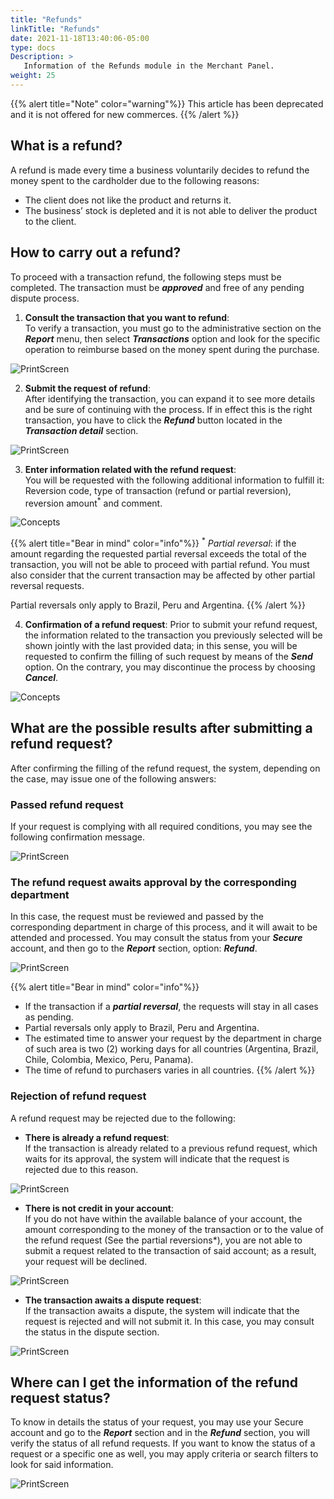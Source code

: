 ```yaml
---
title: "Refunds"
linkTitle: "Refunds"
date: 2021-11-18T13:40:06-05:00
type: docs
Description: >
   Information of the Refunds module in the Merchant Panel.
weight: 25
---
```


{{% alert title="Note" color="warning"%}}
This article has been deprecated and it is not offered for new commerces.
{{% /alert %}}

## What is a refund?
A refund is made every time a business voluntarily decides to refund the money spent to the cardholder due to the following reasons:  
* The client does not like the product and returns it.
* The business’ stock is depleted and it is not able to deliver the product to the client.
 
## How to carry out a refund?
To proceed with a transaction refund, the following steps must be completed. The transaction must be _**approved**_ and free of any pending dispute process.

1. **Consult the transaction that you want to refund**:<br>
To verify a transaction, you must go to the administrative section on the _**Report**_ menu, then select _**Transactions**_ option and look for the specific operation to reimburse based on the money spent during the purchase.

![PrintScreen](https://raw.githubusercontent.com/developers-payu-latam/developers-payu-latam.github.io/master/images/soluciones-adicionales-en/reembolsos/reportes.png)
 
2. **Submit the request of refund**:<br>
After identifying the transaction, you can expand it to see more details and be sure of continuing with the process. If in effect this is the right transaction, you have to click the _**Refund**_ button located in the _**Transaction detail**_ section.

![PrintScreen](https://raw.githubusercontent.com/developers-payu-latam/developers-payu-latam.github.io/master/images/soluciones-adicionales-en/reembolsos/reembolso_clic.png)
 
3. **Enter information related with the refund request**:<br>
You will be requested with the following additional information to fulfill it: Reversion code, type of transaction (refund or partial reversion), reversion amount<sup>\*</sup> and comment.

![Concepts](https://raw.githubusercontent.com/developers-payu-latam/developers-payu-latam.github.io/master/images/soluciones-adicionales-en/reembolsos/reembolso_dialog.png)
 
{{% alert title="Bear in mind" color="info"%}}
<sup>\*</sup> _Partial reversal_: if the amount regarding the requested partial reversal exceeds the total of the transaction, you will not be able to proceed with partial refund. You must also consider that the current transaction may be affected by other partial reversal requests.

Partial reversals only apply to Brazil, Peru and Argentina.
{{% /alert %}}

4. **Confirmation of a refund request**: 
Prior to submit your refund request, the information related to the transaction you previously selected will be shown jointly with the last provided data; in this sense, you will be requested to confirm the filling of such request by means of the _**Send**_ option. On the contrary, you may discontinue the process by choosing _**Cancel**_.

![Concepts](https://raw.githubusercontent.com/developers-payu-latam/developers-payu-latam.github.io/master/images/soluciones-adicionales-en/reembolsos/reembolso_validacion1.png)
 
## What are the possible results after submitting a refund request?
After confirming the filling of the refund request, the system, depending on the case, may issue one of the following answers:

### Passed refund request
If your request is complying with all required conditions, you may see the following confirmation message.

![PrintScreen](https://raw.githubusercontent.com/developers-payu-latam/developers-payu-latam.github.io/master/images/soluciones-adicionales-en/reembolsos/reembolso_aprobado.png)

### The refund request awaits approval by the corresponding department
In this case, the request must be reviewed and passed by the corresponding department in charge of this process, and it will await to be attended and processed. You may consult the status from your _**Secure**_ account, and then go to the _**Report**_ section, option: _**Refund**_.

![PrintScreen](https://raw.githubusercontent.com/developers-payu-latam/developers-payu-latam.github.io/master/images/soluciones-adicionales-en/reembolsos/pendiente_aprobacion.png)

{{% alert title="Bear in mind" color="info"%}}
* If the transaction if a _**partial reversal**_, the requests will stay in all cases as pending.
* Partial reversals only apply to Brazil, Peru and Argentina.
* The estimated time to answer your request by the department in charge of such area is two (2) working days for all countries (Argentina, Brazil, Chile, Colombia, Mexico, Peru, Panama).
* The time of refund to purchasers varies in all countries.
{{% /alert %}}

### Rejection of refund request
A refund request may be rejected due to the following:

* **There is already a refund request**:<br>
If the transaction is already related to a previous refund request, which waits for its approval, the system will indicate that the request is rejected due to this reason.

![PrintScreen](https://raw.githubusercontent.com/developers-payu-latam/developers-payu-latam.github.io/master/images/soluciones-adicionales-en/reembolsos/reembolso_existente.png)

* **There is not credit in your account**:<br>
If you do not have within the available balance of your account, the amount corresponding to the money of the transaction or to the value of the refund request (See the partial reversions*), you are not able to submit a request related to the transaction of said account; as a result, your request will be declined.

![PrintScreen](https://raw.githubusercontent.com/developers-payu-latam/developers-payu-latam.github.io/master/images/soluciones-adicionales-en/reembolsos/saldo_insuficiente.png)

* **The transaction awaits a dispute request**:<br>
If the transaction awaits a dispute, the system will indicate that the request is rejected and will not submit it. In this case, you may consult the status in the dispute section.

![PrintScreen](https://raw.githubusercontent.com/developers-payu-latam/developers-payu-latam.github.io/master/images/soluciones-adicionales-en/reembolsos/disputa_pendiente.png)
 
## Where can I get the information of the refund request status?
To know in details the status of your request, you may use your Secure account and go to the _**Report**_ section and in the _**Refund**_ section, you will verify the status of all refund requests. If you want to know the status of a request or a specific one as well, you may apply criteria or search filters to look for said information.

![PrintScreen](https://raw.githubusercontent.com/developers-payu-latam/developers-payu-latam.github.io/master/images/soluciones-adicionales-en/reembolsos/reembolso_consulta.png)
